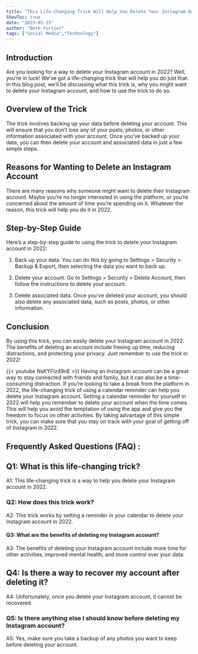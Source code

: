 ```yaml
---
title: "This Life-Changing Trick Will Help You Delete Your Instagram Account in 2022!"
ShowToc: true 
date: "2023-03-15"
author: "Beth Fortier" 
tags: ["Social Media","Technology"]
---
```

## Introduction
Are you looking for a way to delete your Instagram account in 2022? Well, you’re in luck! We’ve got a life-changing trick that will help you do just that. In this blog post, we’ll be discussing what this trick is, why you might want to delete your Instagram account, and how to use the trick to do so. 

## Overview of the Trick
The trick involves backing up your data before deleting your account. This will ensure that you don’t lose any of your posts, photos, or other information associated with your account. Once you’ve backed up your data, you can then delete your account and associated data in just a few simple steps. 

## Reasons for Wanting to Delete an Instagram Account
There are many reasons why someone might want to delete their Instagram account. Maybe you’re no longer interested in using the platform, or you’re concerned about the amount of time you’re spending on it. Whatever the reason, this trick will help you do it in 2022. 

## Step-by-Step Guide
Here’s a step-by-step guide to using the trick to delete your Instagram account in 2022: 

1. Back up your data. You can do this by going to Settings > Security > Backup & Export, then selecting the data you want to back up. 

2. Delete your account. Go to Settings > Security > Delete Account, then follow the instructions to delete your account. 

3. Delete associated data. Once you’ve deleted your account, you should also delete any associated data, such as posts, photos, or other information. 

## Conclusion
By using this trick, you can easily delete your Instagram account in 2022. The benefits of deleting an account include freeing up time, reducing distractions, and protecting your privacy. Just remember to use the trick in 2022!

{{< youtube NsKYFlz49nE >}} 
Having an Instagram account can be a great way to stay connected with friends and family, but it can also be a time-consuming distraction. If you’re looking to take a break from the platform in 2022, the life-changing trick of using a calendar reminder can help you delete your Instagram account. Setting a calendar reminder for yourself in 2022 will help you remember to delete your account when the time comes. This will help you avoid the temptation of using the app and give you the freedom to focus on other activities. By taking advantage of this simple trick, you can make sure that you stay on track with your goal of getting off of Instagram in 2022.

## Frequently Asked Questions (FAQ) :
<h2>Q1: What is this life-changing trick?</h2>

A1: This life-changing trick is a way to help you delete your Instagram account in 2022.

<h3>Q2: How does this trick work?</h3>

A2: This trick works by setting a reminder in your calendar to delete your Instagram account in 2022.

<h4>Q3: What are the benefits of deleting my Instagram account?</h4>

A3: The benefits of deleting your Instagram account include more time for other activities, improved mental health, and more control over your data.

<h2>Q4: Is there a way to recover my account after deleting it?</h2>

A4: Unfortunately, once you delete your Instagram account, it cannot be recovered.

<h3>Q5: Is there anything else I should know before deleting my Instagram account?</h3>

A5: Yes, make sure you take a backup of any photos you want to keep before deleting your account.


